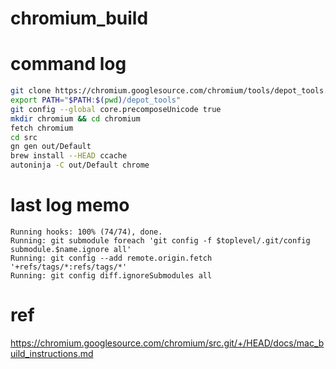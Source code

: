 # chromium_build

# command log
```bash
git clone https://chromium.googlesource.com/chromium/tools/depot_tools.git
export PATH="$PATH:$(pwd)/depot_tools"
git config --global core.precomposeUnicode true
mkdir chromium && cd chromium
fetch chromium
cd src
gn gen out/Default
brew install --HEAD ccache
autoninja -C out/Default chrome
```

# last log memo

```
Running hooks: 100% (74/74), done.
Running: git submodule foreach 'git config -f $toplevel/.git/config submodule.$name.ignore all'
Running: git config --add remote.origin.fetch '+refs/tags/*:refs/tags/*'
Running: git config diff.ignoreSubmodules all
```

# ref
https://chromium.googlesource.com/chromium/src.git/+/HEAD/docs/mac_build_instructions.md

